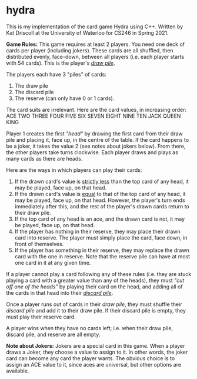 # hydra
This is my implementation of the card game Hydra using C++.
Written by Kat Driscoll at the University of Waterloo for CS246 in Spring 2021.


<b>Game Rules:</b>
This game requires at least 2 players. You need one deck of cards per player (including jokers). These cards are all shuffled, then distributed evenly, face-down, between all players (i.e. each player starts with 54 cards). This is the player's <i><u>draw pile</u></i>.

The players each have 3 "piles" of cards:
1. The draw pile
2. The discard pile
3. The reserve (can only have 0 or 1 cards).

The card suits are irrelevant. Here are the card values, in increasing order:
<br>ACE   TWO   THREE   FOUR   FIVE   SIX   SEVEN   EIGHT   NINE   TEN   JACK   QUEEN   KING

Player 1 creates the first <i>"head"</i> by drawing the first card from their draw pile and placing it, face up, in the centre of the table. If the card happens to be a joker, it takes the value 2 (see notes about jokers below). From there, the other players take turns clockwise. Each player draws and plays as many cards as there are heads.

Here are the ways in which players can play their cards:
1. If the drawn card's value is <u>strictly less</u> than the top card of any head, it may be played, face up, on that head.
2. If the drawn card's value is <u>equal</u> to that of the top card of any head, it may be played, face up, on that head. However, the player's turn ends immediately after this, and the rest of the player's drawn cards return to their draw pile.
3. If the top card of any head is an ace, and the drawn card is not, it may be played, face up, on that head.
4. If the player has nothing in their reserve, they may place their drawn card into reserve. The player must simply place the card, face down, in front of themselves.
5. If the player has something in their reserve, they may replace the drawn card with the one in reserve. Note that the reserve pile can have at most one card in it at any given time.

If a player cannot play a card following any of these rules (i.e. they are stuck playing a card with a greater value than any of the heads), they must <i>"cut off one of the heads"</i> by playing their card on the head, and adding all of the cards in that head into their <i><u>discard pile</u></i>.
  
Once a player runs out of cards in their <i>draw pile</i>, they must shuffle their <i>discard pile</i> and add it to their draw pile. If their discard pile is empty, they must play their reserve card.
  
A player wins when they have no cards left; i.e. when their draw pile, discard pile, and reserve are all empty.
  
<b>Note about Jokers:</b>
Jokers are a special card in this game. When a player draws a Joker, they choose a value to assign to it. In other words, the joker card can become any card the player wants. The obvious choice is to assign an ACE value to it, since aces are universal, but other options are available.
  
